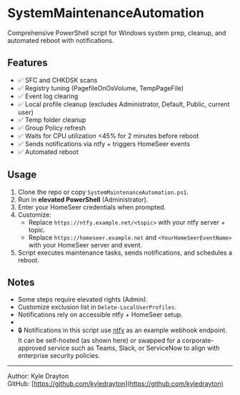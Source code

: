 # SystemMaintenanceAutomation

Comprehensive PowerShell script for Windows system prep, cleanup, and automated reboot with notifications.

## Features
- ✅ SFC and CHKDSK scans
- ✅ Registry tuning (PagefileOnOsVolume, TempPageFile)
- ✅ Event log clearing
- ✅ Local profile cleanup (excludes Administrator, Default, Public, current user)
- ✅ Temp folder cleanup
- ✅ Group Policy refresh
- ✅ Waits for CPU utilization <45% for 2 minutes before reboot
- ✅ Sends notifications via ntfy + triggers HomeSeer events
- ✅ Automated reboot

## Usage
1. Clone the repo or copy `SystemMaintenanceAutomation.ps1`.
2. Run in **elevated PowerShell** (Administrator).
3. Enter your HomeSeer credentials when prompted.
4. Customize:
   - Replace `https://ntfy.example.net/<topic>` with your ntfy server + topic.
   - Replace `https://homeseer.example.net` and `<YourHomeSeerEventName>` with your HomeSeer server and event.
5. Script executes maintenance tasks, sends notifications, and schedules a reboot.

## Notes
- Some steps require elevated rights (Admin).
- Customize exclusion list in `Delete-LocalUserProfiles`.
- Notifications rely on accessible ntfy + HomeSeer setup.
- 
- 🔒 Notifications in this script use [ntfy](https://ntfy.sh/) as an example webhook endpoint. 
It can be self-hosted (as shown here) or swapped for a corporate-approved service such as 
Teams, Slack, or ServiceNow to align with enterprise security policies.

---

Author: Kyle Drayton  
GitHub: [https://github.com/kyledrayton](https://github.com/kyledrayton)
